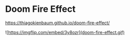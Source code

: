 # Doom Fire Effect

https://thiagokienbaum.github.io/doom-fire-effect/

![https://imgflip.com/embed/3y8ozr](doom-fire-effect.gif)
